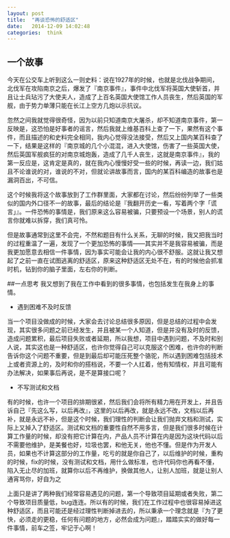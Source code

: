 ```yaml
---
layout: post
title:  "再谈恐怖的舒适区"
date:   2014-12-09 14:02:48
categories:  think
---
```


## 一个故事
今天在公交车上听到这么一则史料：说在1927年的时候，也就是北伐战争期间，北伐军在攻陷南京之后，爆发了『南京事件』，事件中北伐军将英国大使斩首，并且让士兵玷污了大使夫人，造成了上百名英国大使馆工作人员丧生，然后英国的军舰，由于势力单薄只能在长江上空方几炮以示抗议。

忽然之间我就觉得很奇怪，因为以前只知道南京大屠杀，却不知道南京事件，第一反映是，这恐怕是好事者的谣言，然后我就上维基百科上查了一下，果然有这个事件，而且描述的和史料完全相同，我内心觉得没法接受，然后又上国内某百科查了一下，结果是这样的『南京城的几个小混混，进入大使馆，伤害了一些英国大使，然后英国军舰疯狂的对南京城炮轰，造成了几千人丧生，这就是南京事件』，我的第一反应是，这肯定是真的，就在我内心慢慢好受一些的时候，再读一边，我们姑且不论谁说的对，谁说的不对，但就论讲故事而言，国内的某百科编造的故事也是漏洞百出，不可信。

这个时候我将这个故事放到了工作群里面，大家都在讨论，然后纷纷列举了一些类似的国内外口径不一的故事，最后的结论是『我翻开历史一看，写着两个字「谎言」』。一件恐怖的事情是，我们原来这么容易被骗，只要预设一个场景，别人的谎言你就难以拆穿，我们真可怜。

但是故事通常到这里不会完，不然和题目有什么关系，无聊的时候，我又把我当时的过程重温了一遍，发现了一个更加恐怖的事情——其实并不是我容易被骗，而是我更加愿意去相信一件事情，因为事实可能会让我的内心很不舒服。这就让我又想起了之前一直在试图逃离的舒适区，原来这种舒适区无处不在，有的时候他会抓准时机，钻到你的脑子里面，左右你的判断。

<!--more-->

##一点思考
我又想到了我在工作中看到的很多事情，也包括发生在我身上的事情。

*    遇到困难不及时反馈

当一个项目没做成的时候，大家会去讨论总结很多原因，但是总结的过程中会发现，其实很多问题之前已经发生，并且被某一个人知道，但是并没有及时的反馈，造成问题累积，最后项目失败或者延期，所以我想，项目中遇到问题，不及时和别人说，其实这也是一种舒适区，也许你觉得自己可以克服这个困难，也许你的判断告诉你这个问题不重要，但是到最后却可能压死整个骆驼，所以遇到困难包括技术上或者资源上的，及时和你的搭档说，不要一个人扛着，他有知情权，并且可能有办法解决，如果事后再说，是不是算接口呢？

*    不写测试和文档

有的时候，也许一个项目的排期很紧，然后我们会将所有精力用在开发上，并且告诉自己『先这么写，以后再改』，这里的以后再改，就是永远不改，文档以后再补，就是永远不补，但是这个时候，我们理性的判断会让我们抛弃文档和测试，实际上又掉入了舒适区。测试和文档的重要性自然不用多言，但是我们很多时候在计算工作量的时候，却没有把它计算在内，产品人员不计算在内是因为这块代码以后不需要他维护，是美餐也好，垃圾也罢，和他无关，他也不懂。但是作为开发人员，如果也不计算这部分的工作量，吃亏的就是你自己了，以后维护的时候，重构的时候，fix的时候，没有测试和文档，用什么做标准，也许代码你也再看不懂，陷入无止尽的加班，就算你以后不再维护，换做其他人，让别人加班，就是让别人通宵骂你，好自为之

上面只是讲了两种我们经常容易遇见的问题，第一个导致项目延期或者失败，第二个导致项目质量低，bug连连。所以有的时候，我们在工作过程中也很容易掉进这种舒适区，而且可能还是经过理性判断掉进去的，所以秉承一个理念就是『为了更快，必须走的更稳，任何有问题的地方，必然会成为问题』，踏踏实实的做好每一件事情，前车之签，牢记于心啊！
